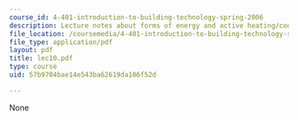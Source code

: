 ```yaml
---
course_id: 4-401-introduction-to-building-technology-spring-2006
description: Lecture notes about forms of energy and active heating/cooling.
file_location: /coursemedia/4-401-introduction-to-building-technology-spring-2006/57b9704bae14e543ba62619da106f52d_lec10.pdf
file_type: application/pdf
layout: pdf
title: lec10.pdf
type: course
uid: 57b9704bae14e543ba62619da106f52d

---
```

None